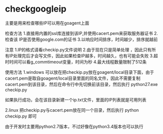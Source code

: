 checkgoogleip
=============

主要是用来检查哪些IP可以用在goagent上面

检查方法
1.直接用内置的ssl库连接到该IP,并使用cacert.pem来获取服务器证书
2.检查该 IP是否使用google.com的证书
3.以响应时间排序，时间越少，排序就越前

注意
1.IP的格式请看checkip.py文件说明
2.由于现在只是简单处理 ，因此只有所有IP处理完后才会写文件，因此如果检查IP越多，时间越久，也有可能会失败
3.超时时间可以看g_commtimeout变量，时间为秒
4.最大线程数量限制了512条

使用方法
1.windows
可以放在把checkip.py放在goagent/local目录下面，由于cacert.pem是取自goagent/local目录里面的同名文件，因此不需要复制cacert.pem到该目录，然后在命令行中先切换前该目录，然后执行
python27.exe checkip.py

如果执行成功，会在该目录新建一个ip.txt文件，里面的IP列表就是可用列表

2.linux
把checkip.py与cacert.pem放在同一个目录，然后执行
python  checkip.py 即可

由于开发时主要用python2.7版本，不过好像在python3.4版本也可以执行




